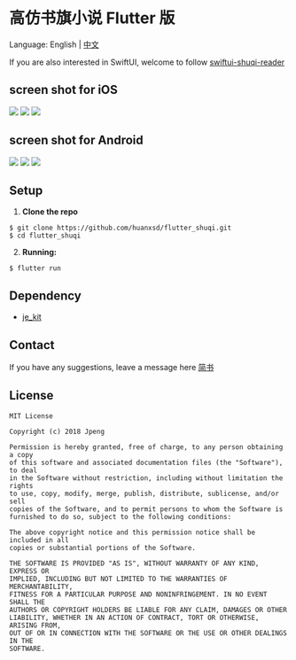 # 高仿书旗小说 Flutter 版

Language: English | [中文](README-ZH.md)

If you are also interested in SwiftUI, welcome to follow [swiftui-shuqi-reader](https://github.com/huanxsd/swiftui-shuqi-reader)

##  screen shot for iOS

<img src="https://github.com/huanxsd/flutter_shuqi/blob/master/screenshot/ios_0.png">

<img src="https://github.com/huanxsd/flutter_shuqi/blob/master/screenshot/ios_1.png">

<img src="https://github.com/huanxsd/flutter_shuqi/blob/master/screenshot/ios_2.png">

## screen shot for Android

<img src="https://github.com/huanxsd/flutter_shuqi/blob/master/screenshot/android_0.png">

<img src="https://github.com/huanxsd/flutter_shuqi/blob/master/screenshot/android_1.png">

<img src="https://github.com/huanxsd/flutter_shuqi/blob/master/screenshot/android_2.png">

## Setup

1. **Clone the repo**

```
$ git clone https://github.com/huanxsd/flutter_shuqi.git
$ cd flutter_shuqi
```

2. **Running:**

```
$ flutter run
```

## Dependency

* [je_kit](https://github.com/jayden320/je_kit)

## Contact

If you have any suggestions, leave a message here
[简书](https://www.jianshu.com/p/aed5e319b313)

## License


```
MIT License

Copyright (c) 2018 Jpeng

Permission is hereby granted, free of charge, to any person obtaining a copy
of this software and associated documentation files (the "Software"), to deal
in the Software without restriction, including without limitation the rights
to use, copy, modify, merge, publish, distribute, sublicense, and/or sell
copies of the Software, and to permit persons to whom the Software is
furnished to do so, subject to the following conditions:

The above copyright notice and this permission notice shall be included in all
copies or substantial portions of the Software.

THE SOFTWARE IS PROVIDED "AS IS", WITHOUT WARRANTY OF ANY KIND, EXPRESS OR
IMPLIED, INCLUDING BUT NOT LIMITED TO THE WARRANTIES OF MERCHANTABILITY,
FITNESS FOR A PARTICULAR PURPOSE AND NONINFRINGEMENT. IN NO EVENT SHALL THE
AUTHORS OR COPYRIGHT HOLDERS BE LIABLE FOR ANY CLAIM, DAMAGES OR OTHER
LIABILITY, WHETHER IN AN ACTION OF CONTRACT, TORT OR OTHERWISE, ARISING FROM,
OUT OF OR IN CONNECTION WITH THE SOFTWARE OR THE USE OR OTHER DEALINGS IN THE
SOFTWARE.
 ```